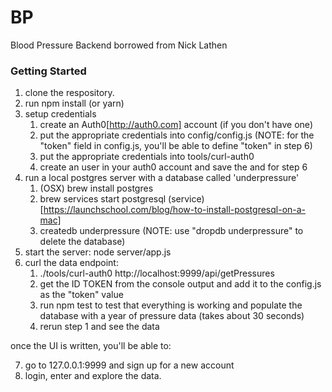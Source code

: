 # BP
Blood Pressure Backend borrowed from Nick Lathen

### Getting Started

1. clone the respository.
2. run npm install (or yarn)
3. setup credentials
    1. create an Auth0[http://auth0.com] account (if you don't have one)
    2. put the appropriate credentials into config/config.js (NOTE: for the "token" field in config.js, you'll be able to define "token" in step 6)
    3. put the appropriate credentials into tools/curl-auth0
    4. create an user in your auth0 account and save the <username> and <password> for step 6
4. run a local postgres server with a database called 'underpressure'
    1. (OSX) brew install postgres
    2. brew services start postgresql (service)[https://launchschool.com/blog/how-to-install-postgresql-on-a-mac]
    3. createdb underpressure (NOTE: use "dropdb underpressure" to delete the database)
5. start the server: node server/app.js
6. curl the data endpoint:
    1. ./tools/curl-auth0 <username> <password> http://localhost:9999/api/getPressures
    2. get the ID TOKEN from the console output and add it to the config.js as the "token" value
    3. run npm test to test that everything is working and populate the database with a year of pressure data (takes about 30 seconds)
    4. rerun step 1 and see the data

once the UI is written, you'll be able to:

7. go to 127.0.0.1:9999 and sign up for a new account
8. login, enter and explore the data.
